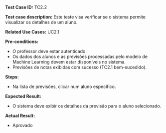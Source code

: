 **Test Case ID:** TC2.2

**Test case description:** Este teste visa verificar se o sistema permite visualizar os detalhes de um aluno.

**Related Use Cases:** UC2.1

**Pre-conditions:**
- O professor deve estar autenticado.
- Os dados dos alunos e as previsões processadas pelo modelo de Machine Learning devem estar disponíveis no sistema.
- Previsões de notas exibidas com sucesso (TC2.1 bem-sucedido).

**Steps**:
- Na lista de previsões, clicar num aluno específico.

**Expected Result:**
- O sistema deve exibir os detalhes da previsão para o aluno selecionado.

**Actual Result:**

- Aprovado